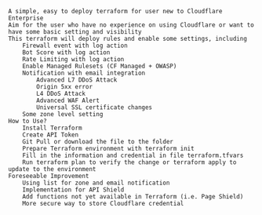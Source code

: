 	A simple, easy to deploy terraform for user new to Cloudflare Enterprise
	Aim for the user who have no experience on using Cloudflare or want to have some basic setting and visibility
	This terraform will deploy rules and enable some settings, including
		Firewall event with log action
		Bot Score with log action
		Rate Limiting with log action
		Enable Managed Rulesets (CF Managed + OWASP)
		Notification with email integration
			Advanced L7 DDoS Attack
			Origin 5xx error
			L4 DDoS Attack
			Advanced WAF Alert
			Universal SSL certificate changes
		Some zone level setting
	How to Use?
		Install Terraform
		Create API Token
		Git Pull or download the file to the folder
		Prepare Terraform environment with terraform init
		Fill in the information and credential in file terraform.tfvars
		Run terraform plan to verify the change or terraform apply to update to the environment
	Foreseeable Improvement
		Using list for zone and email notification
		Implementation for API Shield
		Add functions not yet available in Terraform (i.e. Page Shield)
		More secure way to store Cloudflare credential
